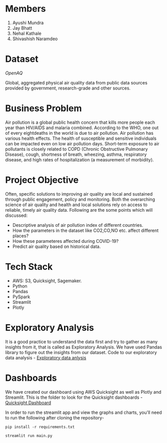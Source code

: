 # Members

1. Ayushi Mundra
2. Jay Bhatt
3. Nehal Kathale
4. Shivashish Naramdeo

# Dataset

_OpenAQ_

Global, aggregated physical air quality data from public data sources provided by government, research-grade and other sources.

# Business Problem

Air pollution is a global public health concern that kills more people each year than HIV/AIDS and malaria combined. According to the WHO, one out of every eightdeaths in the world is due to air pollution. Air pollution has various health effects. The health of susceptible and sensitive individuals can be impacted even on low air pollution days. Short-term exposure to air pollutants is closely related to COPD (Chronic Obstructive Pulmonary Disease), cough, shortness of breath, wheezing, asthma, respiratory disease, and high rates of hospitalization (a measurement of morbidity).

# Project Objective

Often, specific solutions to improving air quality are local and sustained through public engagement, policy and monitoring. Both the overarching science of air quality and health and local solutions rely on access to reliable, timely air quality data. Following are the some points which will discussed:

- Descriptive analysis of air pollution index of different countries.
- How the parameters in the dataset like CO2,CO,NO etc. affect different places?
- How these parameteres affected during COVID-19?
- Predict air quality based on historical data.

# Tech Stack

- AWS: S3, Quicksight, Sagemaker.
- Python
- Pandas
- PySpark
- Streamlit
- Plotly

# Exploratory Analysis

It is a good practice to understand the data first and try to gather as many insights from it, that is called as Exploratory Analysis. We have used Pandas library to figure out the insights from our dataset. Code to our exploratory data analysis - [Exploratory data anlysis](openAQ-exploratory-analytics.ipynb)

# Dashboards

We have created our dashboard using AWS Quicksight as well as Plotly and Streamlit.
This is the folder to look for the Quicksight dashboards - [Quicksight Dashboard](Dashboard)

In order to run the streamlit app and view the graphs and charts, you'll need to run the following after cloning the repository-

```
pip install -r requirements.txt
```

```
streamlit run main.py
```
